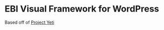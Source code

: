 # EBI Visual Framework for WordPress
Based off of [Project Yeti](https://github.com/SimonHayter/Project-Yeti/)
